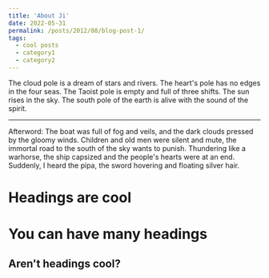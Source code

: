```yaml
---
title: 'About Ji'
date: 2022-05-31
permalink: /posts/2012/08/blog-post-1/
tags:
  - cool posts
  - category1
  - category2
---
```


The cloud pole is a dream of stars and rivers.
The heart's pole has no edges in the four seas.
The Taoist pole is empty and full of three shifts.
The sun rises in the sky.
The south pole of the earth is alive with the sound of the spirit.
***
Afterword: The boat was full of fog and veils, and the dark clouds pressed by the gloomy winds. Children and old men were silent and mute, the immortal road to the south of the sky wants to punish. Thundering like a warhorse, the ship capsized and the people's hearts were at an end. Suddenly, I heard the pipa, the sword hovering and floating silver hair.

Headings are cool
======

You can have many headings
======

Aren't headings cool?
------
